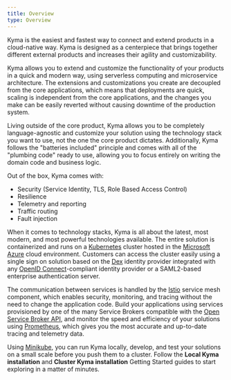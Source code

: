 ```yaml
---
title: Overview
type: Overview
---
```


Kyma is the easiest and fastest way to connect and extend products in a cloud-native way. Kyma is designed as a centerpiece that brings together different external products and increases their agility and customizability.

Kyma allows you to extend and customize the functionality of your products in a quick and modern way, using serverless computing and microservice architecture. The extensions and customizations you create are decoupled from the core applications, which means that deployments are quick, scaling is independent from the core applications, and the changes you make can be easily reverted without causing downtime of the production system.

Living outside of the core product, Kyma allows you to be completely language-agnostic and customize your solution using the technology stack you want to use, not the one the core product dictates. Additionally, Kyma follows the "batteries included" principle and comes with all of the "plumbing code" ready to use, allowing you to focus entirely on writing the domain code and business logic.

Out of the box, Kyma comes with:
  - Security (Service Identity, TLS, Role Based Access Control)
  - Resilience
  - Telemetry and reporting
  - Traffic routing
  - Fault injection

When it comes to technology stacks, Kyma is all about the latest, most modern, and most powerful technologies available. The entire solution is containerized and runs on a [Kubernetes](https://kubernetes.io/) cluster hosted in the [Microsoft Azure](https://azure.microsoft.com/) cloud environment. Customers can access the cluster easily using a single sign on solution based on the [Dex](https://github.com/coreos/dex) identity provider integrated with any [OpenID Connect](https://openid.net/connect/)-compliant identity provider or a SAML2-based enterprise authentication server.

The communication between services is handled by the [Istio](https://istio.io/) service mesh component, which enables security, monitoring, and tracing without the need to change the application code.
Build your applications using services provisioned by one of the many Service Brokers compatible with the [Open Service Broker API](https://www.openservicebrokerapi.org/), and monitor the speed and efficiency of your solutions using [Prometheus](https://prometheus.io/), which gives you the most accurate and up-to-date tracing and telemetry data.

Using [Minikube](https://github.com/kubernetes/minikube), you can run Kyma locally, develop, and test your solutions on a small scale before you push them to a cluster. Follow the **Local Kyma installation** and **Cluster Kyma installation** Getting Started guides to start exploring in a matter of minutes.
